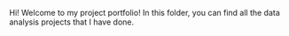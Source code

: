Hi! Welcome to my project portfolio!
In this folder, you can find all the data analysis projects that I have done.
